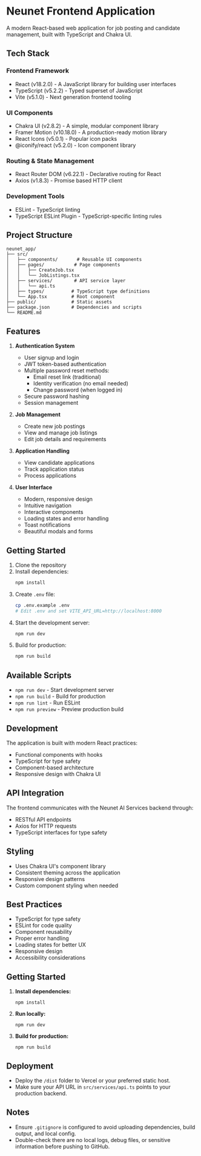 # Neunet Frontend Application

A modern React-based web application for job posting and candidate management, built with TypeScript and Chakra UI.

## Tech Stack

### Frontend Framework
- React (v18.2.0) - A JavaScript library for building user interfaces
- TypeScript (v5.2.2) - Typed superset of JavaScript
- Vite (v5.1.0) - Next generation frontend tooling

### UI Components
- Chakra UI (v2.8.2) - A simple, modular component library
- Framer Motion (v10.18.0) - A production-ready motion library
- React Icons (v5.0.1) - Popular icon packs
- @iconify/react (v5.2.0) - Icon component library

### Routing & State Management
- React Router DOM (v6.22.1) - Declarative routing for React
- Axios (v1.8.3) - Promise based HTTP client

### Development Tools
- ESLint - TypeScript linting
- TypeScript ESLint Plugin - TypeScript-specific linting rules

## Project Structure

```
neunet_app/
├── src/
│   ├── components/       # Reusable UI components
│   ├── pages/           # Page components
│   │   ├── CreateJob.tsx
│   │   └── JobListings.tsx
│   ├── services/        # API service layer
│   │   └── api.ts
│   ├── types/          # TypeScript type definitions
│   └── App.tsx         # Root component
├── public/             # Static assets
├── package.json        # Dependencies and scripts
└── README.md
```

## Features

1. **Authentication System**
   - User signup and login
   - JWT token-based authentication
   - Multiple password reset methods:
     - Email reset link (traditional)
     - Identity verification (no email needed)
     - Change password (when logged in)
   - Secure password hashing
   - Session management

2. **Job Management**
   - Create new job postings
   - View and manage job listings
   - Edit job details and requirements

3. **Application Handling**
   - View candidate applications
   - Track application status
   - Process applications

4. **User Interface**
   - Modern, responsive design
   - Intuitive navigation
   - Interactive components
   - Loading states and error handling
   - Toast notifications
   - Beautiful modals and forms

## Getting Started

1. Clone the repository
2. Install dependencies:
   ```bash
   npm install
   ```
3. Create `.env` file:
   ```bash
   cp .env.example .env
   # Edit .env and set VITE_API_URL=http://localhost:8000
   ```
4. Start the development server:
   ```bash
   npm run dev
   ```
5. Build for production:
   ```bash
   npm run build
   ```

## Available Scripts

- `npm run dev` - Start development server
- `npm run build` - Build for production
- `npm run lint` - Run ESLint
- `npm run preview` - Preview production build

## Development

The application is built with modern React practices:
- Functional components with hooks
- TypeScript for type safety
- Component-based architecture
- Responsive design with Chakra UI

## API Integration

The frontend communicates with the Neunet AI Services backend through:
- RESTful API endpoints
- Axios for HTTP requests
- TypeScript interfaces for type safety

## Styling

- Uses Chakra UI's component library
- Consistent theming across the application
- Responsive design patterns
- Custom component styling when needed

## Best Practices

- TypeScript for type safety
- ESLint for code quality
- Component reusability
- Proper error handling
- Loading states for better UX
- Responsive design
- Accessibility considerations

## Getting Started

1. **Install dependencies:**
   ```
   npm install
   ```

2. **Run locally:**
   ```
   npm run dev
   ```

3. **Build for production:**
   ```
   npm run build
   ```

## Deployment

- Deploy the `/dist` folder to Vercel or your preferred static host.
- Make sure your API URL in `src/services/api.ts` points to your production backend.

## Notes

- Ensure `.gitignore` is configured to avoid uploading dependencies, build output, and local config.
- Double-check there are no local logs, debug files, or sensitive information before pushing to GitHub.

